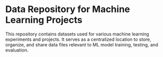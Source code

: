# **Data Repository for Machine Learning Projects**
This repository contains datasets used for various machine learning experiments and projects. It serves as a centralized location to store, organize, and share data files relevant to ML model training, testing, and evaluation.
